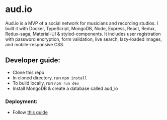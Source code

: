# aud.io

Aud.io is a MVP of a social network for musicians and recording studios. I built it with Docker, TypeScript, MongoDB, Node, Express, React, Redux, Redux-saga, Material-UI & styled-components. It includes user registration with password encryption, form validation, live search, lazy-loaded images, and mobile-responsive CSS.

## Developer guide:

- Clone this repo
- In cloned directory, run `npm install`
- To build locally, run `npm run dev`
- Install MongoDB & create a database called aud_io

### Deployment:

- Follow [this guide](https://devcenter.heroku.com/articles/getting-started-with-nodejs)
